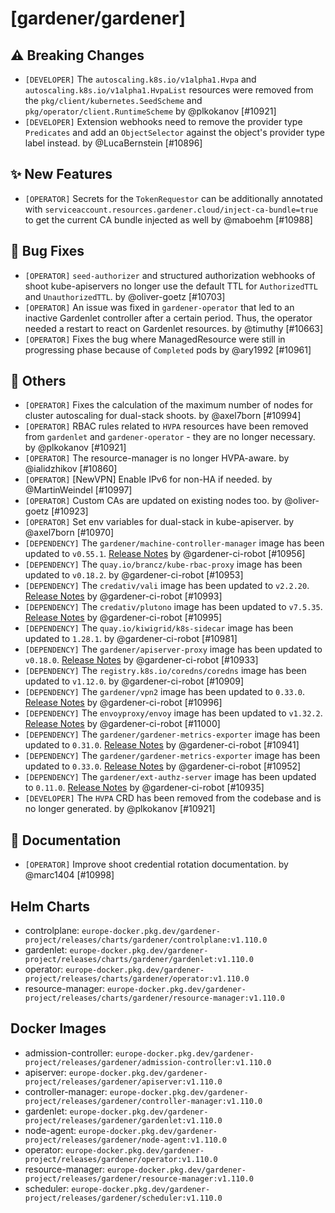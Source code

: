 # [gardener/gardener]

## ⚠️ Breaking Changes

- `[DEVELOPER]` The `autoscaling.k8s.io/v1alpha1.Hvpa` and `autoscaling.k8s.io/v1alpha1.HvpaList` resources were removed from the `pkg/client/kubernetes.SeedScheme` and `pkg/operator/client.RuntimeScheme`    by @plkokanov [#10921]
- `[DEVELOPER]` Extension webhooks need to remove the provider type `Predicates` and add an `ObjectSelector` against the object's provider type label instead. by @LucaBernstein [#10896]
## ✨ New Features

- `[OPERATOR]` Secrets for the `TokenRequestor` can be additionally annotated with `serviceaccount.resources.gardener.cloud/inject-ca-bundle=true` to get the current CA bundle injected as well by @maboehm [#10988]
## 🐛 Bug Fixes

- `[OPERATOR]` `seed-authorizer` and structured authorization webhooks of shoot kube-apiservers no longer use the default TTL for `AuthorizedTTL` and `UnauthorizedTTL`. by @oliver-goetz [#10703]
- `[OPERATOR]` An issue was fixed in `gardener-operator` that led to an inactive Gardenlet controller after a certain period. Thus, the operator needed a restart to react on Gardenlet resources. by @timuthy [#10663]
- `[OPERATOR]` Fixes the bug where ManagedResource were still in progressing phase because of `Completed` pods by @ary1992 [#10961]
## 🏃 Others

- `[OPERATOR]` Fixes the calculation of the maximum number of nodes for cluster autoscaling for dual-stack shoots. by @axel7born [#10994]
- `[OPERATOR]` RBAC rules related to `HVPA` resources have been removed from `gardenlet` and `gardener-operator` - they are no longer necessary. by @plkokanov [#10921]
- `[OPERATOR]` The resource-manager is no longer HVPA-aware.  by @ialidzhikov [#10860]
- `[OPERATOR]` [NewVPN] Enable IPv6 for non-HA if needed. by @MartinWeindel [#10997]
- `[OPERATOR]` Custom CAs are updated on existing nodes too. by @oliver-goetz [#10923]
- `[OPERATOR]` Set env variables for dual-stack in kube-apiserver. by @axel7born [#10970]
- `[DEPENDENCY]` The `gardener/machine-controller-manager` image has been updated to `v0.55.1`. [Release Notes](https://redirect.github.com/gardener/machine-controller-manager/releases/tag/v0.55.1) by @gardener-ci-robot [#10956]
- `[DEPENDENCY]` The `quay.io/brancz/kube-rbac-proxy` image has been updated to `v0.18.2`. by @gardener-ci-robot [#10953]
- `[DEPENDENCY]` The `credativ/vali` image has been updated to `v2.2.20`. [Release Notes](https://redirect.github.com/credativ/vali/releases/tag/v2.2.20) by @gardener-ci-robot [#10993]
- `[DEPENDENCY]` The `credativ/plutono` image has been updated to `v7.5.35`. [Release Notes](https://redirect.github.com/credativ/plutono/releases/tag/v7.5.35) by @gardener-ci-robot [#10995]
- `[DEPENDENCY]` The `quay.io/kiwigrid/k8s-sidecar` image has been updated to `1.28.1`. by @gardener-ci-robot [#10981]
- `[DEPENDENCY]` The `gardener/apiserver-proxy` image has been updated to `v0.18.0`. [Release Notes](https://redirect.github.com/gardener/apiserver-proxy/releases/tag/v0.18.0) by @gardener-ci-robot [#10933]
- `[DEPENDENCY]` The `registry.k8s.io/coredns/coredns` image has been updated to `v1.12.0`. by @gardener-ci-robot [#10909]
- `[DEPENDENCY]` The `gardener/vpn2` image has been updated to `0.33.0`. [Release Notes](https://redirect.github.com/gardener/vpn2/releases/tag/0.33.0) by @gardener-ci-robot [#10996]
- `[DEPENDENCY]` The `envoyproxy/envoy` image has been updated to `v1.32.2`. [Release Notes](https://redirect.github.com/envoyproxy/envoy/releases/tag/v1.32.2) by @gardener-ci-robot [#11000]
- `[DEPENDENCY]` The `gardener/gardener-metrics-exporter` image has been updated to `0.31.0`. [Release Notes](https://redirect.github.com/gardener/gardener-metrics-exporter/releases/tag/0.31.0) by @gardener-ci-robot [#10941]
- `[DEPENDENCY]` The `gardener/gardener-metrics-exporter` image has been updated to `0.33.0`. [Release Notes](https://redirect.github.com/gardener/gardener-metrics-exporter/releases/tag/0.33.0) by @gardener-ci-robot [#10952]
- `[DEPENDENCY]` The `gardener/ext-authz-server` image has been updated to `0.11.0`. [Release Notes](https://redirect.github.com/gardener/ext-authz-server/releases/tag/0.11.0) by @gardener-ci-robot [#10935]
- `[DEVELOPER]` The `HVPA` CRD has been removed from the codebase and is no longer generated. by @plkokanov [#10921]
## 📖 Documentation

- `[OPERATOR]` Improve shoot credential rotation documentation. by @marc1404 [#10998]

## Helm Charts
- controlplane: `europe-docker.pkg.dev/gardener-project/releases/charts/gardener/controlplane:v1.110.0`
- gardenlet: `europe-docker.pkg.dev/gardener-project/releases/charts/gardener/gardenlet:v1.110.0`
- operator: `europe-docker.pkg.dev/gardener-project/releases/charts/gardener/operator:v1.110.0`
- resource-manager: `europe-docker.pkg.dev/gardener-project/releases/charts/gardener/resource-manager:v1.110.0`
## Docker Images
- admission-controller: `europe-docker.pkg.dev/gardener-project/releases/gardener/admission-controller:v1.110.0`
- apiserver: `europe-docker.pkg.dev/gardener-project/releases/gardener/apiserver:v1.110.0`
- controller-manager: `europe-docker.pkg.dev/gardener-project/releases/gardener/controller-manager:v1.110.0`
- gardenlet: `europe-docker.pkg.dev/gardener-project/releases/gardener/gardenlet:v1.110.0`
- node-agent: `europe-docker.pkg.dev/gardener-project/releases/gardener/node-agent:v1.110.0`
- operator: `europe-docker.pkg.dev/gardener-project/releases/gardener/operator:v1.110.0`
- resource-manager: `europe-docker.pkg.dev/gardener-project/releases/gardener/resource-manager:v1.110.0`
- scheduler: `europe-docker.pkg.dev/gardener-project/releases/gardener/scheduler:v1.110.0`
